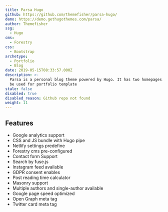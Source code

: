 ```yaml
---
title: Parsa Hugo
github: https://github.com/themefisher/parsa-hugo/
demo: https://demo.gethugothemes.com/parsa/
author: Themefisher
ssg:
  - Hugo
cms:
  - Forestry
css:
  - Bootstrap
archetype:
  - Portfolio
  - Blog
date: 2019-05-15T08:33:57.000Z
description: >-
  Parsa is a personal blog theme powered by Hugo. It has two homepages. Also can
  be used for portfolio template
stale: false
disabled: true
disabled_reason: Github repo not found
weight: 11
---
```


## Features
* Google analytics support
* CSS and JS bundle with Hugo pipe
* Netlify settings predefine
* Forestry cms pre-configured
* Contact form Support
* Search by fuse.js
* Instagram feed available
* GDPR consent enables
* Post reading time calculator
* Masonry support
* Multiple authors and single-author available
* Google page speed optimized
* Open Graph meta tag
* Twitter card meta tag